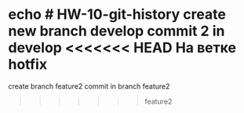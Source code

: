 echo # HW-10-git-history
create new branch develop
commit 2 in develop
<<<<<<< HEAD
На ветке hotfix
=======
create branch feature2 
commit in branch feature2 
>>>>>>> feature2
